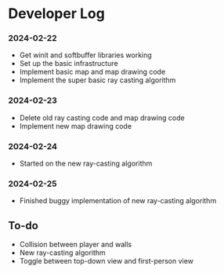 # Developer Log 

### 2024-02-22
- Get winit and softbuffer libraries working
- Set up the basic infrastructure
- Implement basic map and map drawing code
- Implement the super basic ray casting algorithm

### 2024-02-23
- Delete old ray casting code and map drawing code
- Implement new map drawing code

### 2024-02-24
- Started on the new ray-casting algorithm

### 2024-02-25
- Finished buggy implementation of new ray-casting algorithm

## To-do
- Collision between player and walls
- New ray-casting algorithm
- Toggle between top-down view and first-person view